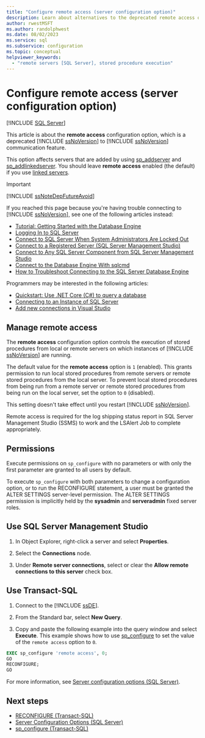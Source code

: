 ```yaml
---
title: "Configure remote access (server configuration option)"
description: Learn about alternatives to the deprecated remote access option. View other sources for troubleshooting issues with SQL Server connections.
author: rwestMSFT
ms.author: randolphwest
ms.date: 08/02/2023
ms.service: sql
ms.subservice: configuration
ms.topic: conceptual
helpviewer_keywords:
  - "remote servers [SQL Server], stored procedure execution"
---
```

# Configure remote access (server configuration option)

[!INCLUDE [SQL Server](../../includes/applies-to-version/sqlserver.md)]

This article is about the **remote access** configuration option, which is a deprecated [!INCLUDE [ssNoVersion](../../includes/ssnoversion-md.md)] to [!INCLUDE [ssNoVersion](../../includes/ssnoversion-md.md)] communication feature.

This option affects servers that are added by using [sp_addserver](../../relational-databases/system-stored-procedures/sp-addserver-transact-sql.md) and [sp_addlinkedserver](../../relational-databases/system-stored-procedures/sp-addlinkedserver-transact-sql.md). You should leave **remote access** enabled (the default) if you use [linked servers](../../relational-databases/linked-servers/linked-servers-database-engine.md).

> [!IMPORTANT]  
> [!INCLUDE [ssNoteDepFutureAvoid](../../includes/ssnotedepfutureavoid-md.md)]

If you reached this page because you're having trouble connecting to [!INCLUDE [ssNoVersion](../../includes/ssnoversion-md.md)], see one of the following articles instead:

- [Tutorial: Getting Started with the Database Engine](../../relational-databases/tutorial-getting-started-with-the-database-engine.md)
- [Logging In to SQL Server](../../database-engine/configure-windows/logging-in-to-sql-server.md)
- [Connect to SQL Server When System Administrators Are Locked Out](../../database-engine/configure-windows/connect-to-sql-server-when-system-administrators-are-locked-out.md)
- [Connect to a Registered Server (SQL Server Management Studio)](../../ssms/register-servers/connect-to-a-registered-server-sql-server-management-studio.md)
- [Connect to Any SQL Server Component from SQL Server Management Studio](../../ssms/f1-help/connect-to-any-sql-server-component-from-sql-server-management-studio.md)
- [Connect to the Database Engine With sqlcmd](../../tools/sqlcmd/sqlcmd-connect-database-engine.md)
- [How to Troubleshoot Connecting to the SQL Server Database Engine](/troubleshoot/sql/connect/network-related-or-instance-specific-error-occurred-while-establishing-connection)

Programmers may be interested in the following articles:

- [Quickstart: Use .NET Core (C#) to query a database](/azure/azure-sql/database/connect-query-dotnet-core)
- [Connecting to an Instance of SQL Server](../../relational-databases/server-management-objects-smo/create-program/connecting-to-an-instance-of-sql-server.md)
- [Add new connections in Visual Studio](/visualstudio/data-tools/add-new-connections)

## Manage remote access

The **remote access** configuration option controls the execution of stored procedures from local or remote servers on which instances of [!INCLUDE [ssNoVersion](../../includes/ssnoversion-md.md)] are running.

The default value for the **remote access** option is `1` (enabled). This grants permission to run local stored procedures from remote servers or remote stored procedures from the local server. To prevent local stored procedures from being run from a remote server or remote stored procedures from being run on the local server, set the option to `0` (disabled).

This setting doesn't take effect until you restart [!INCLUDE [ssNoVersion](../../includes/ssnoversion-md.md)].

Remote access is required for the log shipping status report in SQL Server Management Studio (SSMS) to work and the LSAlert Job to complete appropriately.

## Permissions

Execute permissions on `sp_configure` with no parameters or with only the first parameter are granted to all users by default.

To execute `sp_configure` with both parameters to change a configuration option, or to run the RECONFIGURE statement, a user must be granted the ALTER SETTINGS server-level permission. The ALTER SETTINGS permission is implicitly held by the **sysadmin** and **serveradmin** fixed server roles.

## <a id="SSMSProcedure"></a> Use SQL Server Management Studio

1. In Object Explorer, right-click a server and select **Properties**.

1. Select the **Connections** node.

1. Under **Remote server connections**, select or clear the **Allow remote connections to this server** check box.

## <a id="TsqlProcedure"></a> Use Transact-SQL

1. Connect to the [!INCLUDE [ssDE](../../includes/ssde-md.md)].

1. From the Standard bar, select **New Query**.

1. Copy and paste the following example into the query window and select **Execute**. This example shows how to use [sp_configure](../../relational-databases/system-stored-procedures/sp-configure-transact-sql.md) to set the value of the `remote access` option to `0`.

```sql
EXEC sp_configure 'remote access', 0;
GO
RECONFIGURE;
GO
```

For more information, see [Server configuration options (SQL Server)](../../database-engine/configure-windows/server-configuration-options-sql-server.md).

## Next steps

- [RECONFIGURE (Transact-SQL)](../../t-sql/language-elements/reconfigure-transact-sql.md)
- [Server Configuration Options (SQL Server)](../../database-engine/configure-windows/server-configuration-options-sql-server.md)
- [sp_configure (Transact-SQL)](../../relational-databases/system-stored-procedures/sp-configure-transact-sql.md)
